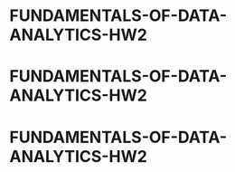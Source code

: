 # FUNDAMENTALS-OF-DATA-ANALYTICS-HW2
# FUNDAMENTALS-OF-DATA-ANALYTICS-HW2
# FUNDAMENTALS-OF-DATA-ANALYTICS-HW2
